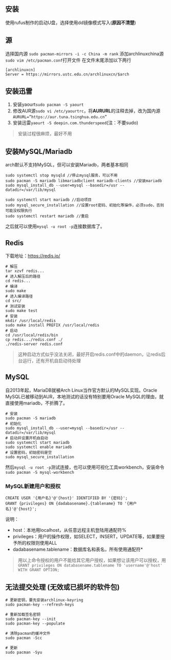 ## 安装
使用rufus制作的启动U盘，选择使用dd镜像模式写入(**原因不清楚**)

## 源
选择国内源
`sudo pacman-mirrors -i -c China -m rank`
添加archlinuxchina源
`sudo vim /etc/pacman.conf`打开文件
在文件末尾添加以下两行
```
[archlinuxcn]
Server = https://mirrors.ustc.edu.cn/archlinuxcn/$arch
```

## 安装迅雷
1. 安装yaourt`sudo pacman -S yaourt`
2. 修改AUR源`sudo vi /etc/yaourtrc`，将**AURURL**的注释去掉，改为国内源`AURURL=”https://aur.tuna.tsinghua.edu.cn”`
3. 安装迅雷`yaourt -S deepin.com.thunderspeed`(注：不要sudo)
> 安装过程很麻烦，最好不用

## 安装MySQL/Mariadb
arch默认不支持MySQL，但可以安装Mariadb，两者基本相同  
```
sudo systemctl stop mysqld //停止mysql服务，可以不用
sudo pacman -S mariadb libmariadbclient mariadb-clients //安装mariadb
sudo mysql_install_db --user=mysql --basedir=/usr --datadir=/var/lib/mysql

sudo systemctl start mariadb //启动项目
sudo mysql_secure_installation //设置root密码、初始化等操作，必须sudo，否则可能没权限执行
sudo systemctl restart mariadb //重启
```
之后就可以使用`mysql -u root -p`连接数据库了。

## Redis
下载地址：https://redis.io/
```
# 解压
tar xzvf redis...
# 进入解压后的路径
cd redis...
# 编译
sudo make
# 进入编译路径
cd src/
# 测试安装
sudo make test
# 安装
mkdir /usr/local/redis
sudo make install PREFIX /usr/local/redis
# 启动
cd /usr/local/redis/bin
cp redis.../redis.conf ./
./redis-server redis.conf
```
> 这种启动方式似乎没法关闭，最好开启redis.conf中的daemon，让redis后台运行，还有开机自启动待处理

## MySQL
自2013年起，MariaDB就被Arch Linux当作官方默认的MySQL实现。Oracle MySQL已被移动到AUR，本地测试的话没有特别要用Oracle MySQL的理由，就直接使用mariadb，不折腾了。  
```
# 安装
sudo pacman -S mariadb
# 初始化
sudo mysql_install_db --user=mysql --basedir=/usr --datadir=/var/lib/mysql
# 启动并设置开机自启动
sudo systemctl start mariadb
sudo systemctl enable mariadb
# 设置密码，初始密码是空
sudo mysql_secure_installation
```

然后`mysql -u root -p`测试连接，也可以使用可视化工具workbench，安装命令`sudo pacman -S mysql-workbench`

### MySQL新建用户和授权
```
CREATE USER '{用户名}'@'{host}' IDENTIFIED BY '{密码}';
GRANT {privileges} ON {dadabasename}.{tablename} TO '{用户名}'@'{host}';
```
说明：
- host：本地用localhost，从任意远程主机登陆用通配符%
- privileges：用户的操作权限，如SELECT，INSERT，UPDATE等，如果要授予所的权限则使用ALL
- dadabasename.tablename：数据库名和表名，所有使用通配符* 
> 用以上命令授权的用户不能给其它用户授权，如果想让该用户可以授权，用`GRANT privileges ON databasename.tablename TO 'username'@'host' WITH GRANT OPTION;`

## 无法提交处理 (无效或已损坏的软件包)
```
# 更新密钥，要先安装archlinux-keyring
sudo pacman-key --refresh-keys

# 重新加载签名密钥
sudo pacman-key --init
sudo pacman-key --populate

# 清除pacman的缓冲文件
sudo pacman -Scc

# 更新
sudo pacman -Syu
```
